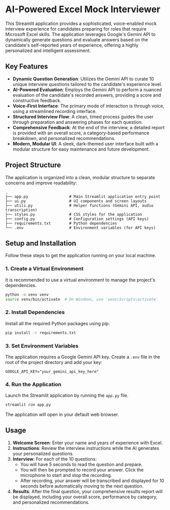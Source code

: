 # AI-Powered Excel Mock Interviewer

This Streamlit application provides a sophisticated, voice-enabled mock interview experience for candidates preparing for roles that require Microsoft Excel skills. The application leverages Google's Gemini API to dynamically generate questions and evaluate answers based on the candidate's self-reported years of experience, offering a highly personalized and intelligent assessment.

## Key Features

- **Dynamic Question Generation**: Utilizes the Gemini API to curate 10 unique interview questions tailored to the candidate's experience level.
- **AI-Powered Evaluation**: Employs the Gemini API to perform a nuanced evaluation of the candidate's recorded answers, providing a score and constructive feedback.
- **Voice-First Interface**: The primary mode of interaction is through voice, using a streamlined recording interface.
- **Structured Interview Flow**: A clean, timed process guides the user through preparation and answering phases for each question.
- **Comprehensive Feedback**: At the end of the interview, a detailed report is provided with an overall score, a category-based performance breakdown, and personalized recommendations.
- **Modern, Modular UI**: A sleek, dark-themed user interface built with a modular structure for easy maintenance and future development.

## Project Structure

The application is organized into a clean, modular structure to separate concerns and improve readability:

```
.
├── app.py                  # Main Streamlit application entry point
├── ui.py                   # UI components and screen layouts
├── utils.py                # Helper functions (Gemini API, audio transcription)
├── styles.py               # CSS styles for the application
├── config.py               # Configuration settings (API keys)
├── requirements.txt        # Python dependencies
└── .env                    # Environment variables (for API keys)
```

## Setup and Installation

Follow these steps to get the application running on your local machine.

### 1. Create a Virtual Environment

It is recommended to use a virtual environment to manage the project's dependencies.

```bash
python -m venv venv
source venv/bin/activate  # On Windows, use `venv\Scripts\activate`
```

### 2. Install Dependencies

Install all the required Python packages using pip.

```bash
pip install -r requirements.txt
```

### 3. Set Environment Variables

The application requires a Google Gemini API key. Create a `.env` file in the root of the project directory and add your key:

```
GOOGLE_API_KEY="your_gemini_api_key_here"
```

### 4. Run the Application

Launch the Streamlit application by running the `app.py` file.

```bash
streamlit run app.py
```

The application will open in your default web browser.

## Usage

1.  **Welcome Screen**: Enter your name and years of experience with Excel.
2.  **Instructions**: Review the interview instructions while the AI generates your personalized questions.
3.  **Interview**: For each of the 10 questions:
    *   You will have 5 seconds to read the question and prepare.
    *   You will then be prompted to record your answer. Click the microphone to start and stop the recording.
    *   After recording, your answer will be transcribed and displayed for 10 seconds before automatically moving to the next question.
4.  **Results**: After the final question, your comprehensive results report will be displayed, including your overall score, performance by category, and personalized recommendations.
